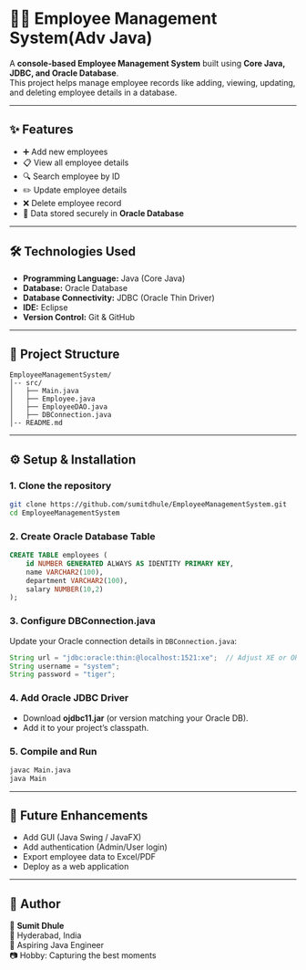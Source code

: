 # 👨‍💼 Employee Management System(Adv Java)  

A **console-based Employee Management System** built using **Core Java, JDBC, and Oracle Database**.  
This project helps manage employee records like adding, viewing, updating, and deleting employee details in a database.  

---

## ✨ Features  
- ➕ Add new employees  
- 📋 View all employee details  
- 🔍 Search employee by ID  
- ✏️ Update employee details  
- ❌ Delete employee record  
- 💾 Data stored securely in **Oracle Database**  

---

## 🛠️ Technologies Used  
- **Programming Language:** Java (Core Java)  
- **Database:** Oracle Database  
- **Database Connectivity:** JDBC (Oracle Thin Driver)  
- **IDE:** Eclipse   
- **Version Control:** Git & GitHub  

---

## 📂 Project Structure  
```
EmployeeManagementSystem/
│-- src/
│   ├── Main.java
│   ├── Employee.java
│   ├── EmployeeDAO.java
│   ├── DBConnection.java
│-- README.md
```

---

## ⚙️ Setup & Installation  

### 1. Clone the repository  
```bash
git clone https://github.com/sumitdhule/EmployeeManagementSystem.git
cd EmployeeManagementSystem
```

### 2. Create Oracle Database Table  
```sql
CREATE TABLE employees (
    id NUMBER GENERATED ALWAYS AS IDENTITY PRIMARY KEY,
    name VARCHAR2(100),
    department VARCHAR2(100),
    salary NUMBER(10,2)
);
```

### 3. Configure DBConnection.java  
Update your Oracle connection details in `DBConnection.java`:  
```java
String url = "jdbc:oracle:thin:@localhost:1521:xe";  // Adjust XE or ORCL as per your DB
String username = "system";
String password = "tiger";  
```

### 4. Add Oracle JDBC Driver  
- Download **ojdbc11.jar** (or version matching your Oracle DB).  
- Add it to your project’s classpath.  

### 5. Compile and Run  
```bash
javac Main.java
java Main
```

---

## 🎯 Future Enhancements  
- Add GUI (Java Swing / JavaFX)  
- Add authentication (Admin/User login)  
- Export employee data to Excel/PDF  
- Deploy as a web application  

---

## 📌 Author  
👤 **Sumit Dhule**  
📍 Hyderabad, India  
💼 Aspiring Java Engineer  
📷 Hobby: Capturing the best moments  
